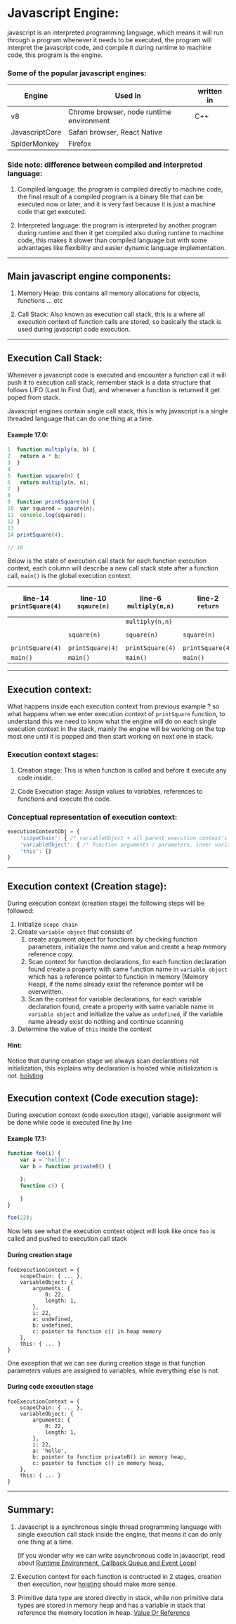 # Javascript Engine:

javascript is an interpreted programming language, which means it will run through a program whenever it needs to be executed, the program will interpret the javascript code, and compile it during runtime to machine code, this program is the engine.

### Some of the popular javascript engines:

| Engine | Used in | written in | 
|---|---|---|
| v8 | Chrome browser, node runtime environment | C++ |
| JavascriptCore | Safari browser, React Native |  |
| SpiderMonkey | Firefox |  |



### Side note: difference between compiled and interpreted language:

1. Compiled language: the program is compiled directly to machine code, the final result of a compiled program is a binary file that can be executed now or later, and it is very fast because it is just a machine code that get executed.

2. Interpreted language: the program is interpreted by another program during runtime and then it get compiled also during runtime to machine code, this makes it slower than compiled language but with some advantages like flexibility and easier dynamic language implementation.


---

## Main javascript engine components: 

1. Memory Heap: this contains all memory allocations for objects, functions ... etc

2. Call Stack: Also known as execution call stack, this is a where all execution context of function calls are stored, so basically the stack is used during javascript code execution.

---

## Execution Call Stack:

Whenever a javascript code is executed and encounter a function call it will push it to execution call stack, remember stack is a data structure that follows LIFO (Last In First Out), and whenever a function is returned it get poped from stack.

Javascript engines contain single call stack, this is why javascript is a single threaded language that can do one thing at a time.

#### Example 17.0:

```javascript
1  function multiply(a, b) {
2	return a * b;
3  }
4
5  function square(n) {
6	return multiply(n, n);
7  }
8
9  function printSquare(n) {
10	var squared = sqaure(n);
11	console.log(squared);
12 }
13
14 printSquare(4);

// 16
```

Below is the state of execution call stack for each function execution context, each column will describe a new call stack state after a function call, `main()` is the global execution context.

| line-14 <br /> `printSquare(4)` | line-10 <br /> `sqaure(n)` | line-6 <br /> `multiply(n,n)` | line-2 <br /> `return` | line-6 <br /> `return` | line-11 <br /> `console.log(squared)` | <br /> `console.log` is returned | line-12 <br /> `implicit return` |
|---|---|---|---|---|---|---|---|
| | | `multiply(n,n)` | | | | | |
| | `square(n)` | `square(n)` | `square(n)` |  | `console.log(squared )` | | |
|`printSquare(4)`| `printSquare(4)` | `printSquare(4)` | `printSquare(4)` |  `printSquare(4)` | `printSquare(4)` | `printSquare(4)` | |
|`main()`| `main()` | `main()` | `main()` |  `main()` | `main()` | `main()` | `main()` |

---

## Execution context:

What happens inside each execution context from previous example ? so what happens when we enter execution context of `printSquare` function, to understand this we need to know what the engine will do on each single execution context in the stack, mainly the engine will be working on the top most one until it is popped and then start working on next one in stack.


### Execution context stages:

1. Creation stage: This is when function is called and before it execute any code inside.

2. Code Execution stage: Assign values to variables, references to functions and execute the code.


### Conceptual representation of execution context:

```javascript
executionContextObj = {
	'scopeChain': { /* variableObject + all parent execution context's variableObject */ },
	'variableObject': { /* function arguments / parameters, inner variable and function declarations */ },
	'this': {}
}
```

---

## Execution context (Creation stage):

During execution context (creation stage) the following steps will be followed:

1. Initialize `scope chain`
2. Create `variable object` that consists of 
	1. create argument object for functions by checking function parameters, initialize the name and value and create a heap memory reference copy.
	2. Scan context for function declarations, for each function declaration found create a property with same function name in `variable object` which has a reference pointer to function in memory (Memory Heap), if the name already exist the reference pointer will be overwritten.
	3. Scan the context for variable declarations, for each variable declaration found, create a property with same variable name in `variable object` and initialize the value as `undefined`, if the variable name already exist do nothing and continue scanning
3. Determine the value of `this` inside the context


#### Hint:

Notice that during creation stage we always scan declarations not initialization, this explains why declaration is hoisted while initialization is not. [hoisting](hoisting.md)


## Execution context (Code execution stage):

During execution context (code execution stage), variable assignment will be done while code is executed line by line


#### Example 17.1: 

```javascript
function foo(i) {
    var a = 'hello';
    var b = function privateB() {

    };
    function c() {

    }
}

foo(22);
```

Now lets see what the execution context object will look like once `foo` is called and pushed to execution call stack


#### During creation stage 
```
fooExecutionContext = {
	scopeChain: { ... },
	variableObject: {
		arguments: {
			0: 22,
			length: 1,
		},
		i: 22,
		a: undefined,
		b: undefined,
		c: pointer to function c() in heap memory
	},
	this: { ... }
}
```

One exception that we can see during creation stage is that function parameters values are assigned to variables, while everything else is not.

#### During code execution stage

```
fooExecutionContext = {
	scopeChain: { ... },
	variableObject: {
		arguments: {
			0: 22,
			length: 1,
		},
		i: 22,
		a: 'hello',
		b: pointer to function privateB() in memory heap,
		c: pointer to function c() in memory heap,
	},
	this: { ... }
}
```


---

## Summary:

1. Javascript is a synchronous single thread programming language with single execution call stack inside the engine, that means it can do only one thing at a time.

	[If you wonder why we can write asynchronous code in javascript, read about [Runtime Environment, Callback Queue and Event Loop](runtime-environment.md)]

2. Execution context for each function is contructed in 2 stages, creation then execution, now [hoisting](hoisting.md) should make more sense.

3. Primitive data type are stored directly in stack, while non primitive data types are stored in memory heap and has a variable in stack that reference the memory location in heap. [Value Or Reference](valueOrReference.md)




